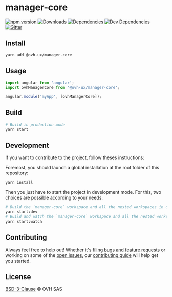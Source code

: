 # manager-core

[![npm version](https://badgen.net/npm/v/@ovh-ux/manager-core)](https://www.npmjs.com/package/@ovh-ux/manager-core) [![Downloads](https://badgen.net/npm/dt/@ovh-ux/manager-core)](https://npmjs.com/package/@ovh-ux/manager-core) [![Dependencies](https://badgen.net/david/dep/ovh-ux/manager/packages/manager/modules/core)](https://npmjs.com/package/@ovh-ux/manager-core?activeTab=dependencies) [![Dev Dependencies](https://badgen.net/david/dev/ovh-ux/manager/packages/manager/modules/core)](https://npmjs.com/package/@ovh-ux/manager-core?activeTab=dependencies) [![Gitter](https://badgen.net/badge/gitter/ovh-ux/blue?icon=gitter)](https://gitter.im/ovh/ux)

## Install

```sh
yarn add @ovh-ux/manager-core
```

## Usage

```js
import angular from 'angular';
import ovhManagerCore from '@ovh-ux/manager-core';

angular.module('myApp', [ovhManagerCore]);
```

## Build

```sh
# Build in production mode
yarn start
```

## Development

If you want to contribute to the project, follow theses instructions:

Foremost, you should launch a global installation at the root folder of this repository:

```sh
yarn install
```

Then you just have to start the project in development mode. For this, two choices are possible according to your needs:

```sh
# Build the `manager-core` workspace and all the nested workspaces in development mode and watch only `manager-core` workspace
yarn start:dev
# Build and watch the `manager-core` workspace and all the nested workspaces in development mode
yarn start:watch
```

## Contributing

Always feel free to help out! Whether it's [filing bugs and feature requests](https://github.com/ovh/manager/issues/new) or working on some of the [open issues](https://github.com/ovh/manager/issues), our [contributing guide](https://github.com/ovh/manager/blob/master/CONTRIBUTING.md) will help get you started.

## License

[BSD-3-Clause](LICENSE) © OVH SAS
